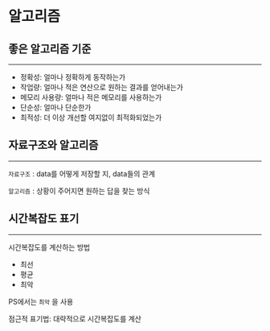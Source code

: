 # 알고리즘

## 좋은 알고리즘 기준

---

- 정확성: 얼마나 정확하게 동작하는가
- 작업량: 얼마나 적은 연산으로 원하는 결과를 얻어내는가
- 메모리 사용량: 얼마나 적은 메모리를 사용하는가
- 단순성: 얼마나 단순한가
- 최적성: 더 이상 개선할 여지없이 최적화되었는가

## 자료구조와 알고리즘

---

`자료구조` : data를 어떻게 저장할 지, data들의 관계

`알고리즘` : 상황이 주어지면 원하는 답을 찾는 방식

## 시간복잡도 표기

---

시간복잡도를 계산하는 방법

- 최선
- 평균
- 최악

PS에서는 `최악` 을 사용

점근적 표기법: 대략적으로 시간복잡도를 계산

